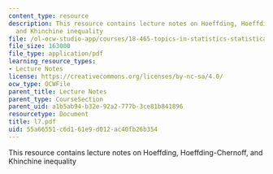 ```yaml
---
content_type: resource
description: This resource contains lecture notes on Hoeffding, Hoeffding-Chernoff,
  and Khinchine inequality
file: /ol-ocw-studio-app/courses/18-465-topics-in-statistics-statistical-learning-theory-spring-2007/55a66551c6d161e9d012ac40fb26b354_l7.pdf
file_size: 163000
file_type: application/pdf
learning_resource_types:
- Lecture Notes
license: https://creativecommons.org/licenses/by-nc-sa/4.0/
ocw_type: OCWFile
parent_title: Lecture Notes
parent_type: CourseSection
parent_uid: a1b5ab94-b32e-92a2-777b-3ce81b841896
resourcetype: Document
title: l7.pdf
uid: 55a66551-c6d1-61e9-d012-ac40fb26b354
---
```

This resource contains lecture notes on Hoeffding, Hoeffding-Chernoff, and Khinchine inequality